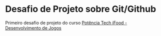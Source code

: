 # Desafio de Projeto sobre Git/Github

Primeiro desafio de projeto do curso [Potência Tech iFood - Desenvolvimento de Jogos](https://web.dio.me/track/b19b1586-8a94-4eb7-95af-15d785b6e96e)
